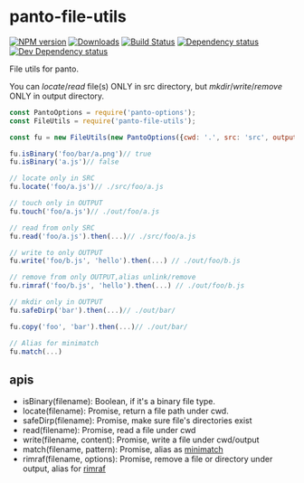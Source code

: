 # panto-file-utils
[![NPM version][npm-image]][npm-url] [![Downloads][downloads-image]][npm-url] [![Build Status][travis-image]][travis-url] [![Dependency status][david-dm-image]][david-dm-url] [![Dev Dependency status][david-dm-dev-image]][david-dm-dev-url]

File utils for panto.

You can _locate_/_read_ file(s) ONLY in src directory, but _mkdir_/_write_/_remove_ ONLY in output directory.

```js
const PantoOptions = require('panto-options');
const FileUtils = require('panto-file-utils');

const fu = new FileUtils(new PantoOptions({cwd: '.', src: 'src', output: 'out'}));

fu.isBinary('foo/bar/a.png')// true
fu.isBinary('a.js')// false

// locate only in SRC
fu.locate('foo/a.js')// ./src/foo/a.js

// touch only in OUTPUT
fu.touch('foo/a.js')// ./out/foo/a.js

// read from only SRC
fu.read('foo/a.js').then(...)// ./src/foo/a.js

// write to only OUTPUT
fu.write('foo/b.js', 'hello').then(...) // ./out/foo/b.js

// remove from only OUTPUT,alias unlink/remove
fu.rimraf('foo/b.js', 'hello').then(...) // ./out/foo/b.js

// mkdir only in OUTPUT
fu.safeDirp('bar').then(...)// ./out/bar/

fu.copy('foo', 'bar').then(...)// ./out/bar/

// Alias for minimatch
fu.match(...)
```

## apis
 - isBinary(filename): Boolean, if it's a binary file type.
 - locate(filename): Promise, return a file path under cwd.
 - safeDirp(filename): Promise, make sure file's directories exist
 - read(filename): Promise, read a file under cwd
 - write(filename, content): Promise, write a file under cwd/output
 - match(filename, pattern): Promise, alias as [minimatch](https://www.npmjs.com/package/minimatch)
 - rimraf(filename, options): Promise, remove a file or directory under output, alias for [rimraf](https://www.npmjs.com/package/rimraf)

[npm-url]: https://npmjs.org/package/panto-file-utils
[downloads-image]: http://img.shields.io/npm/dm/panto-file-utils.svg
[npm-image]: http://img.shields.io/npm/v/panto-file-utils.svg
[travis-url]: https://travis-ci.org/pantojs/panto-file-utils
[travis-image]: http://img.shields.io/travis/pantojs/panto-file-utils.svg
[david-dm-url]:https://david-dm.org/pantojs/panto-file-utils
[david-dm-image]:https://david-dm.org/pantojs/panto-file-utils.svg
[david-dm-dev-url]:https://david-dm.org/pantojs/panto-file-utils#info=devDependencies
[david-dm-dev-image]:https://david-dm.org/pantojs/panto-file-utils/dev-status.svg